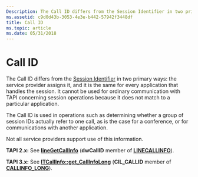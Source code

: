 ```yaml
---
Description: The Call ID differs from the Session Identifier in two primary ways the service provider assigns it, and it is the same for every application that handles the session.
ms.assetid: c9d0d43b-3053-4e3e-b442-57942f3448df
title: Call ID
ms.topic: article
ms.date: 05/31/2018
---
```


# Call ID

The Call ID differs from the [Session Identifier](session-identifier-ovr.md) in two primary ways: the service provider assigns it, and it is the same for every application that handles the session. It cannot be used for ordinary communication with TAPI concerning session operations because it does not match to a particular application.

The Call ID is used in operations such as determining whether a group of session IDs actually refer to one call, as is the case for a conference, or for communications with another application.

Not all service providers support use of this information.

**TAPI 2.x:** See [**lineGetCallInfo**](/windows/win32/api/tapi/nf-tapi-linegetcallinfo) (**dwCallID** member of [**LINECALLINFO**](/windows/win32/api/tapi/ns-tapi-linecallinfo)).

**TAPI 3.x:** See [**ITCallInfo::get\_CallInfoLong**](/windows/desktop/api/tapi3if/nf-tapi3if-itcallinfo-get_callinfolong) (**CIL\_CALLID** member of [**CALLINFO\_LONG**](/windows/desktop/api/Tapi3if/ne-tapi3if-callinfo_long)).

 

 